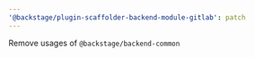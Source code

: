 ```yaml
---
'@backstage/plugin-scaffolder-backend-module-gitlab': patch
---
```


Remove usages of `@backstage/backend-common`
